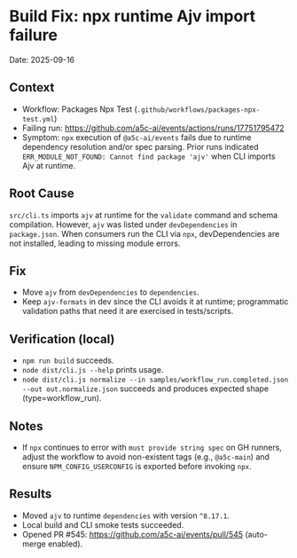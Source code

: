 # Build Fix: npx runtime Ajv import failure

Date: 2025-09-16

## Context

- Workflow: Packages Npx Test (`.github/workflows/packages-npx-test.yml`)
- Failing run: https://github.com/a5c-ai/events/actions/runs/17751795472
- Symptom: `npx` execution of `@a5c-ai/events` fails due to runtime dependency resolution and/or spec parsing. Prior runs indicated `ERR_MODULE_NOT_FOUND: Cannot find package 'ajv'` when CLI imports Ajv at runtime.

## Root Cause

`src/cli.ts` imports `ajv` at runtime for the `validate` command and schema compilation. However, `ajv` was listed under `devDependencies` in `package.json`. When consumers run the CLI via `npx`, devDependencies are not installed, leading to missing module errors.

## Fix

- Move `ajv` from `devDependencies` to `dependencies`.
- Keep `ajv-formats` in dev since the CLI avoids it at runtime; programmatic validation paths that need it are exercised in tests/scripts.

## Verification (local)

- `npm run build` succeeds.
- `node dist/cli.js --help` prints usage.
- `node dist/cli.js normalize --in samples/workflow_run.completed.json --out out.normalize.json` succeeds and produces expected shape (type=workflow_run).

## Notes

- If `npx` continues to error with `must provide string spec` on GH runners, adjust the workflow to avoid non-existent tags (e.g., `@a5c-main`) and ensure `NPM_CONFIG_USERCONFIG` is exported before invoking `npx`.

## Results

- Moved `ajv` to runtime `dependencies` with version `^8.17.1`.
- Local build and CLI smoke tests succeeded.
- Opened PR #545: https://github.com/a5c-ai/events/pull/545 (auto-merge enabled).
